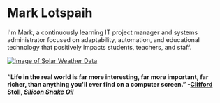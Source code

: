 # Mark Lotspaih

I'm Mark, a continuously learning IT project manager and systems administrator focused on adaptability, automation, and educational technology that positively impacts students, teachers, and staff.

<a href="http://www.hamqsl.com/solar.html" title="Click to add Solar-Terrestrial Data to your website!"><img src="http://www.hamqsl.com/solarpich.php" alt="Image of Solar Weather Data"></a>

#### “Life in the real world is far more interesting, far more important, far richer, than anything you'll ever find on a computer screen.” -[Clifford Stoll, _Silicon Snake Oil_](https://en.wikipedia.org/wiki/Silicon_Snake_Oil)
